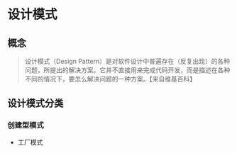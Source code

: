 # 设计模式

## 概念
> 设计模式（Design Pattern）是对软件设计中普遍存在（反复出现）的各种问题，所提出的解决方案。它并不直接用来完成代码开发，而是描述在各种不同的情况下，要怎么解决问题的一种方案。【来自维基百科】

## 设计模式分类
### 创建型模式
- 工厂模式